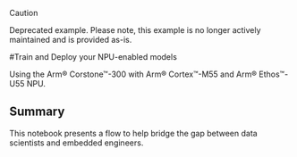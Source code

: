 > [!CAUTION]
> Deprecated example.
> Please note, this example is no longer actively maintained and is provided as-is.

#Train and Deploy your NPU-enabled models

Using the Arm® Corstone™-300 with Arm® Cortex™-M55 and Arm® Ethos™-U55 NPU.

## Summary
This notebook presents a flow to help bridge the gap between data scientists and embedded engineers.
